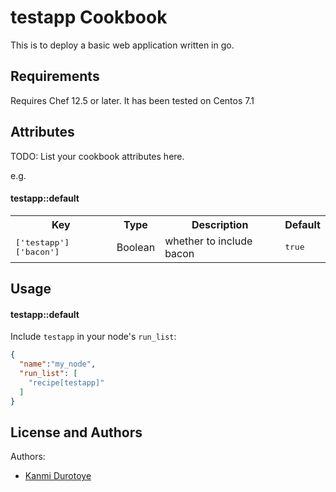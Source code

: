 testapp Cookbook
================
This is to deploy a basic web application written in go.

Requirements
------------
Requires Chef 12.5 or later.
It has been tested on Centos 7.1

Attributes
----------
TODO: List your cookbook attributes here.

e.g.
#### testapp::default
<table>
  <tr>
    <th>Key</th>
    <th>Type</th>
    <th>Description</th>
    <th>Default</th>
  </tr>
  <tr>
    <td><tt>['testapp']['bacon']</tt></td>
    <td>Boolean</td>
    <td>whether to include bacon</td>
    <td><tt>true</tt></td>
  </tr>
</table>

Usage
-----
#### testapp::default

Include `testapp` in your node's `run_list`:

```json
{
  "name":"my_node",
  "run_list": [
    "recipe[testapp]"
  ]
}
```

License and Authors
-------------------
Authors: 

* [Kanmi Durotoye](kdurotoye@yahoo.com)

